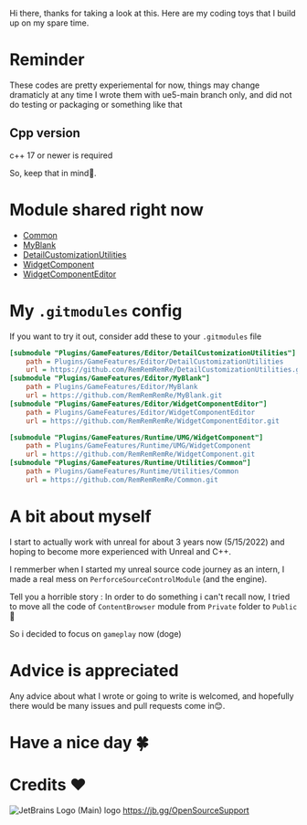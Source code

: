 Hi there, thanks for taking a look at this.
Here are my coding toys that I build up on my spare time.

# Reminder
These codes are pretty experiemental for now, things may change dramaticly at any time
I wrote them with ue5-main branch only, and did not do testing or packaging or something like that

## Cpp version
c++ 17 or newer is required

So, keep that in mind🤗. 

# Module shared right now
- [Common](https://github.com/RemRemRemRe/Common.git)
- [MyBlank](https://github.com/RemRemRemRe/MyBlank.git)
- [DetailCustomizationUtilities](https://github.com/RemRemRemRe/DetailCustomizationUtilities.git)
- [WidgetComponent](https://github.com/RemRemRemRe/WidgetComponent.git)
- [WidgetComponentEditor](https://github.com/RemRemRemRe/WidgetComponentEditor.git)

# My `.gitmodules` config
If you want to try it out, consider add these to your `.gitmodules` file

```ini
[submodule "Plugins/GameFeatures/Editor/DetailCustomizationUtilities"]
	path = Plugins/GameFeatures/Editor/DetailCustomizationUtilities
	url = https://github.com/RemRemRemRe/DetailCustomizationUtilities.git
[submodule "Plugins/GameFeatures/Editor/MyBlank"]
	path = Plugins/GameFeatures/Editor/MyBlank
	url = https://github.com/RemRemRemRe/MyBlank.git
[submodule "Plugins/GameFeatures/Editor/WidgetComponentEditor"]
	path = Plugins/GameFeatures/Editor/WidgetComponentEditor
	url = https://github.com/RemRemRemRe/WidgetComponentEditor.git

[submodule "Plugins/GameFeatures/Runtime/UMG/WidgetComponent"]
	path = Plugins/GameFeatures/Runtime/UMG/WidgetComponent
	url = https://github.com/RemRemRemRe/WidgetComponent.git
[submodule "Plugins/GameFeatures/Runtime/Utilities/Common"]
	path = Plugins/GameFeatures/Runtime/Utilities/Common
	url = https://github.com/RemRemRemRe/Common.git
```

# A bit about myself
I start to actually work with unreal for about 3 years now (5/15/2022) and hoping to become more experienced with Unreal and C++.

I remmerber when I started my unreal source code journey as an intern, I made a real mess on `PerforceSourceControlModule` (and the engine).

Tell you a horrible story : 
In order to do something i can't recall now, I tried to move all the code of `ContentBrowser` module from `Private` folder to `Public`🤣

So i decided to focus on `gameplay` now (doge)

# Advice is appreciated
Any advice about what I wrote or going to write is welcomed, and hopefully there would be many issues and pull requests come in😊.

# Have a nice day 🍀

# Credits ♥
![JetBrains Logo (Main) logo](https://resources.jetbrains.com/storage/products/company/brand/logos/jb_beam.svg)
https://jb.gg/OpenSourceSupport